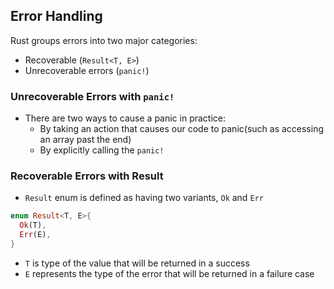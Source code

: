## Error Handling

Rust groups errors into two major categories:
- Recoverable (`Result<T, E>`)
- Unrecoverable errors (`panic!`)

### Unrecoverable Errors with `panic!`
- There are two ways to cause a panic in practice:
  - By taking an action that causes our code to panic(such as accessing an array past the end)
  - By explicitly calling the `panic!`
  
### Recoverable Errors with Result
- `Result` enum is defined as having two variants, `Ok` and `Err`
```rust
enum Result<T, E>{
  Ok(T),
  Err(E),
}
```
- `T` is type of the value that will be returned in a success
- `E` represents the type of the error that will be returned in a failure case
